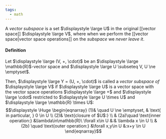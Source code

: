 ```yaml
---
tags:
  - math
---
```

A *vector subspace* is a set $\displaystyle \large U$ in the original [[vector space]] $\displaystyle \large V$, where when we perform the [[vector space|vector space operations]] on the *subspace* we *never leave it*.

#### Definition

Let $\displaystyle \large (V, +, \cdot)$ be an $\displaystyle \large \mathbb{R}$-vector space and $\displaystyle \large U \subseteq V, U \ne \emptyset$.

Then, $\displaystyle \large Y = (U, +, \cdot)$ is called a *vector subspace of* $\displaystyle \large V$ if $\displaystyle \large U$ is a vector space with the vector space operations $\displaystyle \large +$ and $\displaystyle \large \cdot$ restricted to $\displaystyle \large U \times U$ and $\displaystyle \large \mathbb{R} \times U$:
$$\displaystyle \Huge \begin{eqnarray} 
(1)& \quad U \ne \emptyset, & \text{ in particular, } 0 \in U
\\
(2)& \text{closure of $U$:}
\\
& (2a)\quad \text{inner operation:} &\lambda\in\mathbb{R}\ \forall x\in U &:& \lambda x \in U
\\
& (2b) \quad \text{outer operation:} &\forall x,y\in U &:x+y \in U
\end{eqnarray}$$
